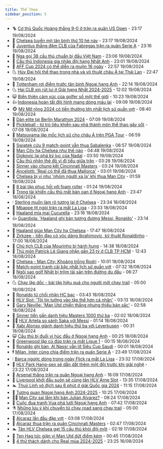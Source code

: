 ```yaml
---
title: Thể thao
sidebar_position: 5
---
```


<!-- vnexpress-the-thao:START -->
- 🪜 [Cơ thủ Quốc Hoàng thắng 9-0 ở trận ra quân US Open](https://vnexpress.net/co-thu-quoc-hoang-thang-9-0-o-tran-ra-quan-us-open-4783374.html) - 23:17 19/08/2024
- 🦩 [Chelsea tuyển mộ tân binh thứ 10 hè này](https://vnexpress.net/chelsea-tuyen-mo-tan-binh-thu-10-he-nay-4783378.html) - 23:17 19/08/2024
- 🧰 [Juventus thắng đậm CLB của Fabregas trận ra quân Serie A](https://vnexpress.net/juventus-thang-dam-clb-cua-fabregas-tran-ra-quan-serie-a-4783377.html) - 23:16 19/08/2024
- 🤗 [Nga gọi 38 cầu thủ chuẩn bị đấu Việt Nam](https://vnexpress.net/nga-goi-38-cau-thu-chuan-bi-dau-viet-nam-4783368.html) - 23:06 19/08/2024
- 🥳 [Cầu thủ Indonesia gia nhập đội hạng Nhất Anh](https://vnexpress.net/cau-thu-indonesia-gia-nhap-doi-hang-nhat-anh-4783367.html) - 23:01 19/08/2024
- 🦣 [AFF Cup 2024 có thể diễn ra muộn 16 ngày](https://vnexpress.net/aff-cup-2024-co-the-dien-ra-muon-16-ngay-4783366.html) - 22:57 19/08/2024
- 🌜 [Hủy Đại hội thể thao trong nhà và võ thuật châu Á tại Thái Lan](https://vnexpress.net/huy-dai-hoi-the-thao-trong-nha-va-vo-thuat-chau-a-tai-thai-lan-4783364.html) - 22:47 19/08/2024
- 🫶 [Tottenham rơi điểm trước tân binh Ngoại hạng Anh](https://vnexpress.net/tottenham-roi-diem-truoc-tan-binh-ngoai-hang-anh-4783370.html) - 22:14 19/08/2024
- 🌜 [Hai CLB xin rút lui ở Giải hạng Nhất 2024-2025](https://vnexpress.net/hai-clb-xin-rut-lui-o-giai-hang-nhat-2024-2025-4783326.html) - 12:02 19/08/2024
- 😺 [Biến thiên cảm xúc của golfer số một thế giới](https://vnexpress.net/bien-thien-cam-xuc-cua-golfer-so-mot-the-gioi-4783235.html) - 10:23 19/08/2024
- 👍 [Indonesia hoàn tất đội hình mang dòng máu lai](https://vnexpress.net/indonesia-hoan-tat-doi-hinh-mang-dong-mau-lai-4783239.html) - 09:09 19/08/2024
- 🐵 [Mỹ Mở rộng 2024 có tiền thưởng lớn nhất lịch sử quần vợt](https://vnexpress.net/my-mo-rong-2024-co-tien-thuong-lon-nhat-lich-su-quan-vot-4783231.html) - 08:40 19/08/2024
- 💫 [Dàn elite tại Berlin Marathon 2024](https://vnexpress.net/dan-elite-tai-berlin-marathon-2024-4783038.html) - 07:09 19/08/2024
- 🦆 [Pickleball - từ trò tiêu khiển sau nhà thành môn thể thao gây sốt](https://vnexpress.net/pickleball-tu-tro-tieu-khien-sau-nha-thanh-mon-the-thao-gay-sot-4783089.html) - 07:08 19/08/2024
- 🙉 [Matsuyama lập mốc lịch sử cho châu Á trên PGA Tour](https://vnexpress.net/matsuyama-lap-moc-lich-su-cho-chau-a-tren-pga-tour-4783166.html) - 06:59 19/08/2024
- 📝 [Swiatek cứu 9 match-point vẫn thua Sabalenka](https://vnexpress.net/swiatek-cuu-9-match-point-van-thua-sabalenka-4783148.html) - 06:57 19/08/2024
- 💯 [Man City hạ Chelsea như thế nào](https://vnexpress.net/man-city-ha-chelsea-nhu-the-nao-4783100.html) - 04:48 19/08/2024
- 🌈 [Djokovic lại phá kỷ lục của Nadal](https://vnexpress.net/djokovic-lai-pha-ky-luc-cua-nadal-4783071.html) - 03:50 19/08/2024
- 🦩 [Cầu thủ nhận thẻ đỏ vì đi tiểu giữa trận](https://vnexpress.net/cau-thu-nhan-the-do-vi-di-tieu-giua-tran-4783032.html) - 03:28 19/08/2024
- 🐲 [Sinner vào chung kết Cincinnati Masters](https://vnexpress.net/sinner-vao-chung-ket-cincinnati-masters-4783050.html) - 03:24 19/08/2024
- 🌁 [Ancelotti: &#39;Real có thể đã thua Mallorca&#39;](https://vnexpress.net/ancelotti-real-co-the-da-thua-mallorca-4782974.html) - 03:01 19/08/2024
- 💯 [Chelsea bị ví như &#39;nhóm người xa lạ&#39; khi thua Man City](https://vnexpress.net/chelsea-bi-vi-nhu-nhom-nguoi-xa-la-khi-thua-man-city-4782980.html) - 01:59 19/08/2024
- 🌝 [8 bài tập phục hồi với foam roller](https://vnexpress.net/8-bai-tap-phuc-hoi-voi-foam-roller-4782935.html) - 01:24 19/08/2024
- 🤖 [Trọng tài khiến cầu thủ mất bàn oan ở Ngoại hạng Anh](https://vnexpress.net/trong-tai-khien-cau-thu-mat-ban-oan-o-ngoai-hang-anh-4782949.html) - 23:47 18/08/2024
- 🕯 [Sterling muốn làm rõ tương lai ở Chelsea](https://vnexpress.net/sterling-muon-lam-ro-tuong-lai-o-chelsea-4782943.html) - 23:34 18/08/2024
- 🧰 [Mbappe tịt ngòi trận ra mắt La Liga](https://vnexpress.net/mbappe-tit-ngoi-tran-ra-mat-la-liga-4782948.html) - 23:33 18/08/2024
- 🥳 [Haaland mỉa mai Cucurella](https://vnexpress.net/haaland-mia-mai-cucurella-4782942.html) - 23:16 18/08/2024
- 👍 [Guardiola: &#39;Haaland ghi bàn tương đương Messi, Ronaldo&#39;](https://vnexpress.net/guardiola-haaland-ghi-ban-tuong-duong-messi-ronaldo-4782946.html) - 23:14 18/08/2024
- 💪 [Haaland giúp Man City hạ Chelsea](https://vnexpress.net/haaland-giup-man-city-ha-chelsea-4782938.html) - 17:47 18/08/2024
- 👹 [Zirkzee - tiền đạo có vóc dáng Ibrahimovic, kỹ thuật Ronaldinho](https://vnexpress.net/zirkzee-tien-dao-co-voc-dang-ibrahimovic-ky-thuat-ronaldinho-4782851.html) - 17:00 18/08/2024
- 🧰 [Chủ tịch CLB của Mourinho bị hành hung](https://vnexpress.net/chu-tich-clb-cua-mourinho-bi-hanh-hung-4782917.html) - 14:38 18/08/2024
- 🚀 [Thủ môn Patrick Lê Giang nhận gần 23 tỷ ở CLB TP HCM](https://vnexpress.net/thu-mon-patrick-le-giang-nhan-gan-23-ty-o-clb-tp-hcm-4782908.html) - 12:43 18/08/2024
- 🎃 [Chelsea - Man City: Khoảng trống Rodri](https://vnexpress.net/chelsea-man-city-khoang-trong-rodri-4782886.html) - 10:01 18/08/2024
- 🧰 [Match-point tranh cãi bậc nhất lịch sử quần vợt](https://vnexpress.net/match-point-tranh-cai-bac-nhat-lich-su-quan-vot-4782855.html) - 07:32 18/08/2024
- 👀 [Ngôi sao golf Nhật bị trộm tài sản trên đường du đấu](https://vnexpress.net/ngoi-sao-golf-nhat-bi-trom-tai-san-tren-duong-du-dau-4782850.html) - 06:27 18/08/2024
- 🌜 [Chạy lặp dốc - bài tập hiệu quả cho người mới chạy trail](https://vnexpress.net/chay-lap-doc-bai-tap-hieu-qua-cho-nguoi-moi-chay-trail-4782586.html) - 05:00 18/08/2024
- 🫶 [Ronaldo từ chối nhận HC bạc](https://vnexpress.net/ronaldo-tu-choi-nhan-hc-bac-4782799.html) - 03:43 18/08/2024
- 🦄 [HLV Slot: &#39;Tôi tin tưởng vào tập thể hơn cá nhân&#39;](https://vnexpress.net/hlv-slot-toi-tin-tuong-vao-tap-the-hon-ca-nhan-4782808.html) - 03:13 18/08/2024
- 🥳 [Gary Neville: &#39;Man Utd chiến thắng nhưng thiếu bản sắc&#39;](https://vnexpress.net/gary-neville-man-utd-chien-thang-nhung-thieu-ban-sac-4782571.html) - 02:58 18/08/2024
- 🐲 [Sinner tiến gần danh hiệu Masters 1000 thứ ba](https://vnexpress.net/sinner-tien-gan-danh-hieu-masters-1000-thu-ba-4782803.html) - 02:02 18/08/2024
- 🧑‍🏫 [HLV Arteta so sánh Saka với Messi](https://vnexpress.net/hlv-arteta-so-sanh-saka-voi-messi-4782758.html) - 01:14 18/08/2024
- 🤔 [Xabi Alonso giành danh hiệu thứ ba với Leverkusen](https://vnexpress.net/xabi-alonso-gianh-danh-hieu-thu-ba-voi-leverkusen-4782739.html) - 00:31 18/08/2024
- 😺 [Cầu thủ bị đuổi vì húc đầu ở Ngoại hạng Anh](https://vnexpress.net/cau-thu-bi-duoi-vi-huc-dau-o-ngoai-hang-anh-4782744.html) - 00:25 18/08/2024
- 💪 [Greenwood lập cú đúp trận ra mắt Ligue 1](https://vnexpress.net/greenwood-lap-cu-dup-tran-ra-mat-ligue-1-4782743.html) - 00:15 18/08/2024
- 💼 [Ronaldo ghi bàn, Al Nassr vẫn lỡ Siêu Cup Saudi](https://vnexpress.net/ronaldo-ghi-ban-al-nassr-van-lo-sieu-cup-saudi-4782741.html) - 00:01 18/08/2024
- 🕴 [Milan, Inter cùng chia điểm trận ra quân Serie A](https://vnexpress.net/milan-inter-cung-chia-diem-tran-ra-quan-serie-a-4782738.html) - 23:49 17/08/2024
- 🕯 [Barca ngược dòng trong ngày Flick ra mắt La Liga](https://vnexpress.net/barca-nguoc-dong-trong-ngay-flick-ra-mat-la-liga-4782733.html) - 23:32 17/08/2024
- 📝 [HLV Park Hang-seo sẽ dẫn dắt thêm một đội trước khi giải nghệ](https://vnexpress.net/hlv-park-hang-seo-se-dan-dat-them-mot-doi-truoc-khi-giai-nghe-4782683.html) - 23:22 17/08/2024
- 🧐 [Arsenal thắng trận ra quân Ngoại hạng Anh](https://vnexpress.net/arsenal-thang-tran-ra-quan-ngoai-hang-anh-4782711.html) - 16:09 17/08/2024
- 🙉 [Liverpool khởi đầu suôn sẻ cùng tân HLV Arne Slot](https://vnexpress.net/liverpool-khoi-dau-suon-se-cung-tan-hlv-arne-slot-4782688.html) - 13:35 17/08/2024
- 🏊 [Thuỳ Linh vô địch sau 6 phút ở giải Quốc gia 2024](https://vnexpress.net/thuy-linh-vo-dich-sau-6-phut-o-giai-quoc-gia-2024-4782673.html) - 11:15 17/08/2024
- 🌊 [Tương quan Ngoại hạng Anh 2024-2025](https://vnexpress.net/tuong-quan-ngoai-hang-anh-2024-2025-4782657.html) - 10:25 17/08/2024
- 👨‍🏫 [Man City sai lầm khi bán Julian Alvarez?](https://vnexpress.net/man-city-sai-lam-khi-ban-julian-alvarez-4782605.html) - 08:24 17/08/2024
- 🥷 [Cuộc đua tranh Vua phá lưới Ngoại hạng Anh](https://vnexpress.net/cuoc-dua-tranh-vua-pha-luoi-ngoai-hang-anh-4782581.html) - 07:42 17/08/2024
- ⚗️ [Những lưu ý khi chuyển từ chạy road sang chạy trail](https://vnexpress.net/nhung-luu-y-khi-chuyen-tu-chay-road-sang-chay-trail-4782435.html) - 05:00 17/08/2024
- 🌮 [Alcaraz lần đầu đập vợt](https://vnexpress.net/alcaraz-lan-dau-dap-vot-4782498.html) - 03:08 17/08/2024
- 🤩 [Alcaraz thua trận ra quân Cincinnati Masters](https://vnexpress.net/alcaraz-thua-tran-ra-quan-cincinnati-masters-4782491.html) - 02:47 17/08/2024
- 🏊 [Tân HLV Chelsea gạt 15 cầu thủ khỏi đội một](https://vnexpress.net/tan-hlv-chelsea-gat-15-cau-thu-khoi-doi-mot-4782482.html) - 02:19 17/08/2024
- 🐎 [Ten Hag tức giận vì Man Utd dứt điểm kém](https://vnexpress.net/ten-hag-tuc-gian-vi-man-utd-dut-diem-kem-4782449.html) - 00:45 17/08/2024
- 💫 [4 thử thách dành cho Real mùa 2024-2025](https://vnexpress.net/4-thu-thach-danh-cho-real-mua-2024-2025-4782318.html) - 23:25 16/08/2024<!-- vnexpress-the-thao:END -->
